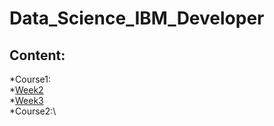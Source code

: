 # Data_Science_IBM_Developer

## Content:
  *Course1:\
    *[Week2](/Course1_week2.notes)\
    *[Week3](/Course1_week3.notes)\
  *Course2:\
    
